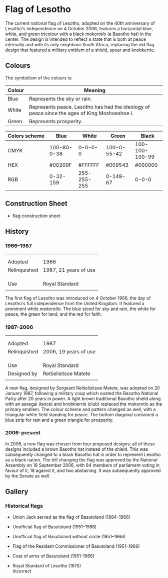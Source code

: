 # Flag of Lesotho

The current national flag of Lesotho, adopted on the 40th anniversary of Lesotho's independence on 4 October 2006, features a horizontal blue, white, and green tricolour with a black *mokorotlo* (a Basotho hat) in the center. The design is intended to reflect a state that is both at peace internally and with its only neighbour South Africa, replacing the old flag design that featured a military emblem of a shield, spear and knobkerrie.

## Colours

The symbolism of the colours is:

| Colour | Meaning                                                                                      |
| ------ | -------------------------------------------------------------------------------------------- |
| Blue   | Represents the sky or rain.                                                                  |
| White  | Represents peace. Lesotho has had the ideology of peace since the ages of King Moshoeshoe I. |
| Green  | Represents prosperity.                                                                       |

|  Colors scheme | Blue        | White       | Green       | Black          |
| -------------- | ----------- | ----------- | ----------- | -------------- |
| CMYK           | 100-80-0-38 | 0-0-0-0     | 100-0-55-42 | 100-100-100-99 |
| HEX            | #00209F     | #FFFFFF     | #009543     | #000000        |
| RGB            | 0-32-159    | 255-255-255 | 0-149-67    | 0-0-0          |

## Construction Sheet

- flag construction sheet

## History

### 1966–1987

|              |                       |
| ------------ | --------------------- |
|              |                       |
|              |                       |
| Adopted      | 1966                  |
| Relinquished | 1987, 21 years of use |
|              |                       |
|              |                       |
|              |                       |
| Use          | Royal Standard        |
|              |                       |

The first flag of Lesotho was introduced on 4 October 1966, the day of Lesotho's full independence from the United Kingdom. It featured a prominent white *mokorotlo*. The blue stood for sky and rain, the white for peace, the green for land, and the red for faith.

### 1987–2006

|              |                       |
| ------------ | --------------------- |
|              |                       |
|              |                       |
| Adopted      | 1987                  |
| Relinquished | 2006, 19 years of use |
|              |                       |
|              |                       |
|              |                       |
| Use          | Royal Standard        |
| Designed by  | Retšelisitsoe Matete  |
|              |                       |

A new flag, designed by Sergeant Retšelisitsoe Matete, was adopted on 20 January 1987, following a military coup which ousted the Basotho National Party after 20 years in power. A light brown traditional Basotho shield along with an assegai (lance) and knobkierrie (club) replaced the mokorotlo as the primary emblem. The colour scheme and pattern changed as well, with a triangular white field standing for peace. The bottom diagonal contained a blue strip for rain and a green triangle for prosperity.

### 2006–present

In 2006, a new flag was chosen from four proposed designs; all of these designs included a brown Basotho hat instead of the shield. This was subsequently changed to a black Basotho hat in order to represent Lesotho as a black nation. The bill changing the flag was approved by the National Assembly on 18 September 2006, with 84 members of parliament voting in favour of it, 18 against it, and two abstaining. It was subsequently approved by the Senate as well.

## Gallery

### Historical flags

-  Union Jack served as the flag of Basutoland (1884–1966)

-  Unofficial flag of Basutoland (1951–1966)

-  Unofficial flag of Basutoland without circle (1951–1966)

-  Flag of the Resident Commissioner of Basutoland (1951–1966)

-  Coat of arms of Basutoland (1951-1966)

- Royal Standard of Lesotho (1975)\
  Incorrect
